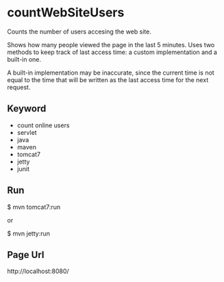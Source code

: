 # countWebSiteUsers
Counts the number of users accesing the web site.

Shows how many people viewed the page in the last 5 minutes.
Uses two methods to keep track of last access time: a custom implementation and a built-in one.

A built-in implementation may be inaccurate, since the current time is not equal to the time that will be written as the last access time for the next request.

## Keyword

- count online users
- servlet
- java
- maven
- tomcat7
- jetty
- junit


## Run

  $ mvn tomcat7:run

or 

  $ mvn jetty:run

## Page Url

http://localhost:8080/

